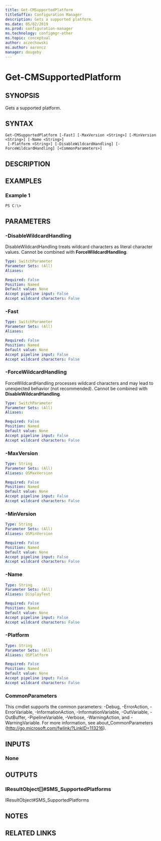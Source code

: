 ```yaml
---
title: Get-CMSupportedPlatform
titleSuffix: Configuration Manager
description: Gets a supported platform.
ms.date: 05/02/2019
ms.prod: configuration-manager
ms.technology: configmgr-other
ms.topic: conceptual
author: aczechowski
ms.author: aaroncz
manager: dougeby
---
```


# Get-CMSupportedPlatform

## SYNOPSIS
Gets a supported platform.

## SYNTAX

```
Get-CMSupportedPlatform [-Fast] [-MaxVersion <String>] [-MinVersion <String>] [-Name <String>]
 [-Platform <String>] [-DisableWildcardHandling] [-ForceWildcardHandling] [<CommonParameters>]
```

## DESCRIPTION
 

## EXAMPLES

### Example 1
```
PS C:\>  
```

 

## PARAMETERS

### -DisableWildcardHandling
DisableWildcardHandling treats wildcard characters as literal character values. Cannot be combined with **ForceWildcardHandling**.

```yaml
Type: SwitchParameter
Parameter Sets: (All)
Aliases: 

Required: False
Position: Named
Default value: None
Accept pipeline input: False
Accept wildcard characters: False
```

### -Fast
 

```yaml
Type: SwitchParameter
Parameter Sets: (All)
Aliases: 

Required: False
Position: Named
Default value: None
Accept pipeline input: False
Accept wildcard characters: False
```

### -ForceWildcardHandling
ForceWildcardHandling processes wildcard characters and may lead to unexpected behavior (not recommended). Cannot be combined with **DisableWildcardHandling**.

```yaml
Type: SwitchParameter
Parameter Sets: (All)
Aliases: 

Required: False
Position: Named
Default value: None
Accept pipeline input: False
Accept wildcard characters: False
```

### -MaxVersion
 

```yaml
Type: String
Parameter Sets: (All)
Aliases: OSMaxVersion

Required: False
Position: Named
Default value: None
Accept pipeline input: False
Accept wildcard characters: False
```

### -MinVersion
 

```yaml
Type: String
Parameter Sets: (All)
Aliases: OSMinVersion

Required: False
Position: Named
Default value: None
Accept pipeline input: False
Accept wildcard characters: False
```

### -Name
 

```yaml
Type: String
Parameter Sets: (All)
Aliases: DisplayText

Required: False
Position: Named
Default value: None
Accept pipeline input: False
Accept wildcard characters: False
```

### -Platform
 

```yaml
Type: String
Parameter Sets: (All)
Aliases: OSPlatform

Required: False
Position: Named
Default value: None
Accept pipeline input: False
Accept wildcard characters: False
```

### CommonParameters
This cmdlet supports the common parameters: -Debug, -ErrorAction, -ErrorVariable, -InformationAction, -InformationVariable, -OutVariable, -OutBuffer, -PipelineVariable, -Verbose, -WarningAction, and -WarningVariable. For more information, see about_CommonParameters (http://go.microsoft.com/fwlink/?LinkID=113216).

## INPUTS

### None

## OUTPUTS

### IResultObject[]#SMS_SupportedPlatforms
IResultObject#SMS_SupportedPlatforms

## NOTES

## RELATED LINKS

